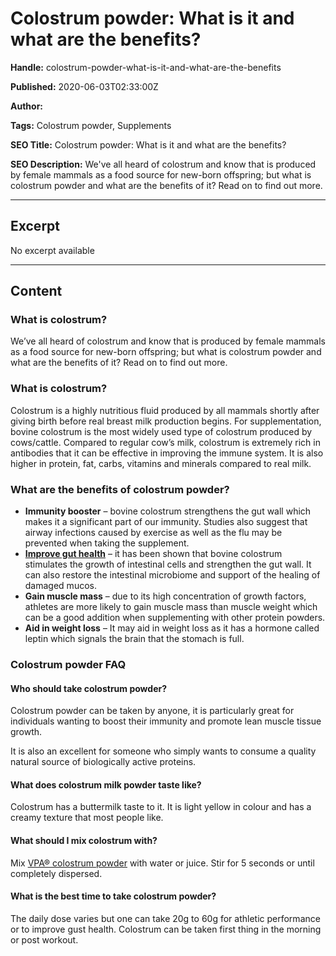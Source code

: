 # Colostrum powder: What is it and what are the benefits?

**Handle:** colostrum-powder-what-is-it-and-what-are-the-benefits

**Published:** 2020-06-03T02:33:00Z

**Author:**  

**Tags:** Colostrum powder, Supplements

**SEO Title:** Colostrum powder: What is it and what are the benefits?

**SEO Description:** We've all heard of colostrum and know that is produced by female mammals as a food source for new-born offspring;   but what is colostrum powder and what are the benefits of it?  Read on to find out more.

---

## Excerpt

No excerpt available

---

## Content

### What is colostrum?

We’ve all heard of colostrum and know that is produced by female mammals as a food source for new-born offspring; but what is colostrum powder and what are the benefits of it? Read on to find out more.

### What is colostrum?

Colostrum is a highly nutritious fluid produced by all mammals shortly after giving birth before real breast milk production begins. For supplementation, bovine colostrum is the most widely used type of colostrum produced by cows/cattle. Compared to regular cow’s milk, colostrum is extremely rich in antibodies that it can be effective in improving the immune system. It is also higher in protein, fat, carbs, vitamins and minerals compared to real milk.

### What are the benefits of colostrum powder?

- **Immunity booster** – bovine colostrum strengthens the gut wall which makes it a significant part of our immunity. Studies also suggest that airway infections caused by exercise as well as the flu may be prevented when taking the supplement.
- **[Improve gut health](https://www.ncbi.nlm.nih.gov/pmc/articles/PMC5409709/)** – it has been shown that bovine colostrum stimulates the growth of intestinal cells and strengthen the gut wall. It can also restore the intestinal microbiome and support of the healing of damaged mucos.
- **Gain muscle mass** – due to its high concentration of growth factors, athletes are more likely to gain muscle mass than muscle weight which can be a good addition when supplementing with other protein powders.
- **Aid in weight loss** – It may aid in weight loss as it has a hormone called leptin which signals the brain that the stomach is full.

### Colostrum powder FAQ

#### Who should take colostrum powder?

Colostrum powder can be taken by anyone, it is particularly great for individuals wanting to boost their immunity and promote lean muscle tissue growth.

It is also an excellent for someone who simply wants to consume a quality natural source of biologically active proteins.

#### What does colostrum milk powder taste like?

Colostrum has a buttermilk taste to it. It is light yellow in colour and has a creamy texture that most people like.

#### What should I mix colostrum with?

Mix [VPA® colostrum powder](/products/colostrum) with water or juice. Stir for 5 seconds or until completely dispersed.

#### What is the best time to take colostrum powder?

The daily dose varies but one can take 20g to 60g for athletic performance or to improve gust health. Colostrum can be taken first thing in the morning or post workout.

